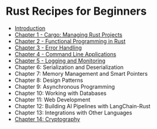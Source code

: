 # Rust Recipes for Beginners

- [Introduction](./chapter_0.md)
- [Chapter 1 - Cargo: Managing Rust Projects](./chapter_1.md)
- [Chapter 2 - Functional Programming in Rust](./chapter_2.md)
- [Chapter 3 - Error Handling](./chapter_3.md)
- [Chapter 4 - Command Line Applications](./chapter_4.md)
- [Chapter 5 - Logging and Monitoring](./chapter_5.md)
- Chapter 6: Serialization and Deserialization
- Chapter 7: Memory Management and Smart Pointers
- Chapter 8: Design Patterns
- Chapter 9: Asynchronous Programming
- Chapter 10: Working with Databases
- Chapter 11: Web Development
- Chapter 12: Building AI Pipelines with LangChain-Rust
- Chapter 13: Integrations with Other Languages
- [Chapter 14: Cryptography](./chapter_14.md)